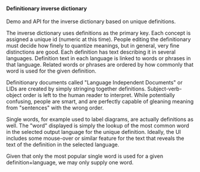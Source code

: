 #### Definitionary inverse dictionary

Demo and API for the inverse dictionary based on unique definitions.

The inverse dictionary uses definitions as the primary key. Each concept is assigned a unique id (numeric at
this time). People editing the definitionary must decide how finely to quantize meanings, but in general, very
fine distinctions are good. Each definition has text describing it in several languages. Definition text in
each language is linked to words or phrases in that language. Related words or phrases are ordered by how
commonly that word is used for the given definition.

Definitionary documents called "Language Independent Documents" or LIDs are created by simply stringing
together definitions. Subject-verb-object order is left to the human reader to interpret. While potentially
confusing, people are smart, and are perfectly capable of gleaning meaning from "sentences" with the wrong
order. 

Single words, for example used to label diagrams, are actually definitions as well. The "word" displayed is
simply the lookup of the most common word in the selected output language for the unique definition. Ideally,
the UI includes some mouse-over or similar feature for the text that reveals the text of the definition in the
selected language.

Given that only the most popular single word is used for a given definition+language, we may only supply one word.
